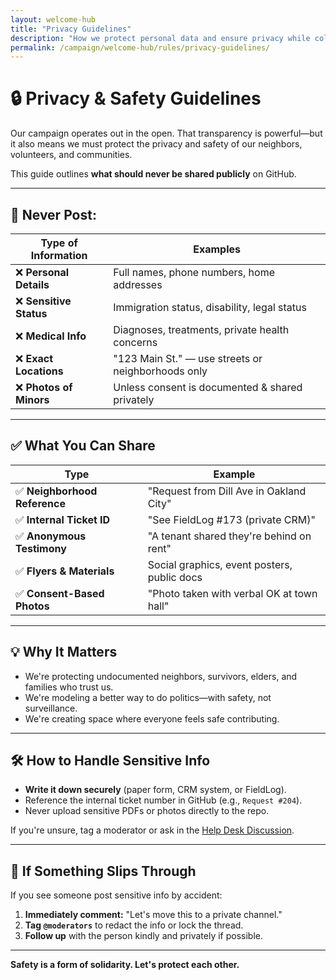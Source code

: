 ```yaml
---
layout: welcome-hub
title: "Privacy Guidelines"
description: "How we protect personal data and ensure privacy while collaborating transparently in an open-source campaign."
permalink: /campaign/welcome-hub/rules/privacy-guidelines/
---
```


# 🔒 Privacy & Safety Guidelines

Our campaign operates out in the open. That transparency is powerful—but it also means we must protect the privacy and safety of our neighbors, volunteers, and communities.

This guide outlines **what should never be shared publicly** on GitHub.

---

## 🚫 Never Post:

| Type of Information | Examples |
|---------------------|----------|
| ❌ **Personal Details** | Full names, phone numbers, home addresses |
| ❌ **Sensitive Status** | Immigration status, disability, legal status |
| ❌ **Medical Info** | Diagnoses, treatments, private health concerns |
| ❌ **Exact Locations** | "123 Main St." — use streets or neighborhoods only |
| ❌ **Photos of Minors** | Unless consent is documented & shared privately |

---

## ✅ What You Can Share

| Type | Example |
|------|---------|
| ✅ **Neighborhood Reference** | "Request from Dill Ave in Oakland City" |
| ✅ **Internal Ticket ID** | "See FieldLog #173 (private CRM)" |
| ✅ **Anonymous Testimony** | "A tenant shared they're behind on rent" |
| ✅ **Flyers & Materials** | Social graphics, event posters, public docs |
| ✅ **Consent-Based Photos** | "Photo taken with verbal OK at town hall" |

---

## 💡 Why It Matters

- We're protecting undocumented neighbors, survivors, elders, and families who trust us.
- We're modeling a better way to do politics—with safety, not surveillance.
- We're creating space where everyone feels safe contributing.

---

## 🛠️ How to Handle Sensitive Info

- **Write it down securely** (paper form, CRM system, or FieldLog).
- Reference the internal ticket number in GitHub (e.g., `Request #204`).
- Never upload sensitive PDFs or photos directly to the repo.

If you're unsure, tag a moderator or ask in the [Help Desk Discussion](https://discord.gg/ep6dBqPjhG/categories/help-desk).

---

## 🧼 If Something Slips Through

If you see someone post sensitive info by accident:

1. **Immediately comment:** "Let's move this to a private channel."
2. **Tag `@moderators`** to redact the info or lock the thread.
3. **Follow up** with the person kindly and privately if possible.

---

**Safety is a form of solidarity. Let's protect each other.**
